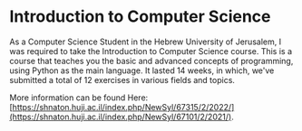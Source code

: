 # Introduction to Computer Science

As a Computer Science Student in the Hebrew University of Jerusalem, I was required to take the Introduction to Computer Science course.
This is a course that teaches you the basic and advanced concepts of programming, using Python as the main language.
It lasted 14 weeks, in which, we've submitted a total of 12 exercises in various fields and topics.

More information can be found Here: [https://shnaton.huji.ac.il/index.php/NewSyl/67315/2/2022/](https://shnaton.huji.ac.il/index.php/NewSyl/67101/2/2021/).

